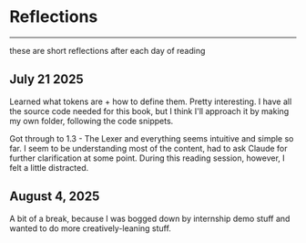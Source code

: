 # Reflections
---
these are short reflections after each day of reading

## July 21 2025
Learned what tokens are + how to define them. Pretty interesting. I have all the source code needed for this book, but I think I'll approach it by making my own folder, following the code snippets. 

Got through to 1.3 - The Lexer and everything seems intuitive and simple so far. I seem to be understanding most of the content, had to ask Claude for further clarification at some point. During this reading session, however, I felt a little distracted. 

## August 4, 2025
A bit of a break, because I was bogged down by internship demo stuff and wanted to do more creatively-leaning stuff. 